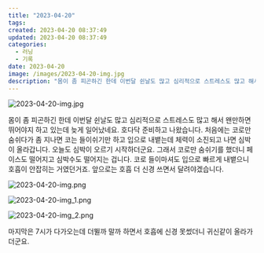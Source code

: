 ```yaml
---
title: "2023-04-20"
tags:
created: 2023-04-20 08:37:49
updated: 2023-04-20 08:37:49
categories:
  - 러닝
  - 기록
date: 2023-04-20
image: /images/2023-04-20-img.jpg
description: "몸이 좀 피곤하긴 한데 이번달 쉰날도 많고 심리적으로 스트레스도 많고 해서 왠만하면 뛰어야지 하고 있는데 늦게 일어났네요. 호다닥 준비하고 나왔습니다. 처음에는 코로만 숨쉬다가 좀 지나면 코는 들이쉬기만 하고 입으로 내뱉는데 체력이 소진되고 나면 심박이 올라갑니다. 오늘도 심박이 오르기"
---
```


![2023-04-20-img.jpg](/images/2023-04-20-img.jpg)
 
 

몸이 좀 피곤하긴 한데 이번달 쉰날도 많고 심리적으로 스트레스도 많고 해서 왠만하면 뛰어야지 하고 있는데 늦게 일어났네요. 호다닥 준비하고 나왔습니다. 
처음에는 코로만 숨쉬다가 좀 지나면 코는 들이쉬기만 하고 입으로 내뱉는데 체력이 소진되고 나면 심박이 올라갑니다. 오늘도 심박이 오르기 시작하더군요. 그래서 코로만 숨쉬기를 했더니 페이스도 떨어지고 심박수도 떨어지는 겁니다. 코로 들이마셔도 입으로 빠르게 내뱉으니 호흡이 안잡히는 거였던거죠. 앞으로는 호흡 더 신경 쓰면서 달려야겠습니다.

 
 ![2023-04-20-img.png](/images/2023-04-20-img.png)
 
 

 
 ![2023-04-20-img_1.png](/images/2023-04-20-img_1.png)
 
 

 
 ![2023-04-20-img_2.png](/images/2023-04-20-img_2.png)
 
 

마지막은 7시가 다가오는데 더뛸까 말까 하면서 호흡에 신경 못썼더니 귀신같이 올라가더군요.
